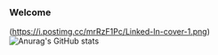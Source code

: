 ### Welcome 
(https://i.postimg.cc/mrRzF1Pc/Linked-In-cover-1.png)
![Anurag's GitHub stats](https://github-readme-stats.vercel.app/api?username=ethan7lesar&theme=shadow_red&show_icons=true)

<!--
**ethan7lesar/ethan7lesar** is a ✨ _special_ ✨ repository because its `README.md` (this file) appears on your GitHub profile.

Here are some ideas to get you started:

- 🔭 I’m currently working on ...
- 🌱 I’m currently learning ...
- 👯 I’m looking to collaborate on ...
- 🤔 I’m looking for help with ...
- 💬 Ask me about ...
- 📫 How to reach me: ...
- 😄 Pronouns: ...
- ⚡ Fun fact: ...
-->
